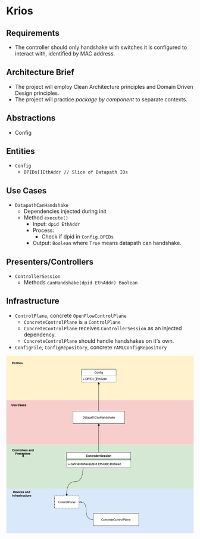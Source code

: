 # Krios

## Requirements

* The controller should only handshake with switches it is configured to interact with, identified by MAC address.

## Architecture Brief

* The project will employ Clean Architecture principles and Domain Driven Design principles.
* The project will practice *package by component* to separate contexts.

## Abstractions

* Config

## Entities

* `Config`
  * `DPIDs[]EthAddr // Slice of Datapath IDs`

## Use Cases

* `DatapathCanHandshake`
  * Dependencies injected during init
  * Method `execute()`
    * Input: `dpid EthAddr`
    * Process:
      * Check if dpid in `Config.DPIDs`
    * Output: `Boolean` where `True` means datapath can handshake.

## Presenters/Controllers

* `ControllerSession`
  * Methods `canHandshake(dpid EthAddr) Boolean`

## Infrastructure

* `ControlPlane`, concrete `OpenFlowControlPlane`
  * `ConcreteControlPlane` is a `ControlPlane`
  * `ConcreteControlPlane` receives `ControllerSession` as an injected dependency.
  * `ConcreteControlPlane` should handle handshakes on it's own.
* `ConfigFile`, `ConfigRepository`, concrete `YAMLConfigRepository`

![Clean Diagram](Krios-Config-Clean.jpg)
